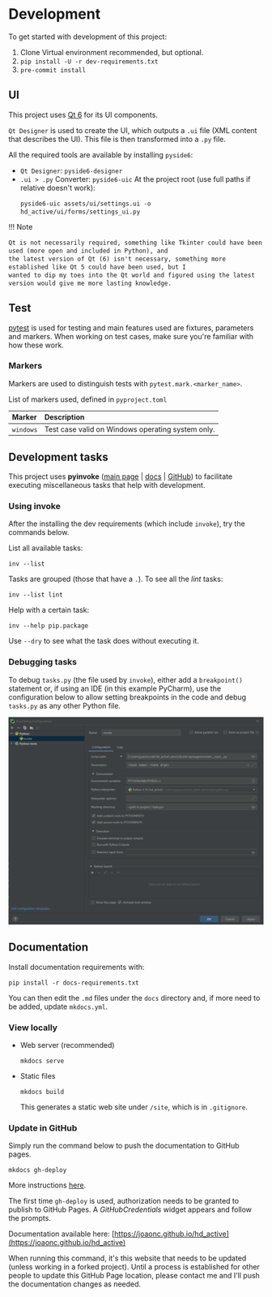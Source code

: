 # Development

To get started with development of this project:

1. Clone
   Virtual environment recommended, but optional.
2. `pip install -U -r dev-requirements.txt`
3. `pre-commit install`

## UI
This project uses [Qt 6](https://www.qt.io) for its UI components.

`Qt Designer` is used to create the UI, which outputs a `.ui` file (XML content that describes the UI). This file is
then transformed into a `.py` file.

All the required tools are available by installing `pyside6`:

* `Qt Designer`: `pyside6-designer`
* `.ui > .py` Converter: `pyside6-uic`
  At the project root (use full paths if relative doesn't work):
  ```
  pyside6-uic assets/ui/settings.ui -o hd_active/ui/forms/settings_ui.py
  ```

!!! Note

    Qt is not necessarily required, something like Tkinter could have been used (more open and included in Python), and
    the latest version of Qt (6) isn't necessary, something more established like Qt 5 could have been used, but I
    wanted to dip my toes into the Qt world and figured using the latest version would give me more lasting knowledge.

## Test
[pytest](https://pytest.org) is used for testing and main features used are fixtures, parameters and markers. When
working on test cases, make sure you're familiar with how these work.

### Markers
Markers are used to distinguish tests with `pytest.mark.<marker_name>`.

List of markers used, defined in `pyproject.toml`

| Marker | Description                                       |
|:-------|:--------------------------------------------------|
| `windows` | Test case valid on Windows operating system only. |

## Development tasks
This project uses **pyinvoke** ([main page](https://www.pyinvoke.org/) | [docs](https://docs.pyinvoke.org/en/stable/) |
[GitHub](https://github.com/pyinvoke/invoke)) to facilitate executing miscellaneous tasks that help with development.

### Using invoke
After the installing the dev requirements (which include `invoke`), try the commands below.

List all available tasks:
```
inv --list
```

Tasks are grouped (those that have a `.`). To see all the _lint_ tasks:
```
inv --list lint
```

Help with a certain task:
```
inv --help pip.package
```

Use `--dry` to see what the task does without executing it.

### Debugging tasks
To debug `tasks.py` (the file used by `invoke`), either add a `breakpoint()` statement or, if using an IDE (in this
example PyCharm), use the configuration below to allow setting breakpoints in the code and debug `tasks.py` as any
other Python file.

![PyCharm tasks run config](images/pycharm_tasks_run_config.png)

## Documentation
Install documentation requirements with:
```
pip install -r docs-requirements.txt
```

You can then edit the `.md` files under the `docs` directory and, if more need to be added, update `mkdocs.yml`.

### View locally

* Web server (recommended)
  ```
  mkdocs serve
  ```
* Static files
  ```
  mkdocs build
  ```
  This generates a static web site under `/site`, which is in `.gitignore`.

### Update in GitHub

Simply run the command below to push the documentation to GitHub pages.

```
mkdocs gh-deploy
```

More instructions [here](https://www.mkdocs.org/user-guide/deploying-your-docs/#github-pages).

The first time `gh-deploy` is used, authorization needs to be granted to publish to GitHub Pages. A _GitHubCredentials_
widget appears and follow the prompts.

Documentation available here: [https://joaonc.github.io/hd_active](https://joaonc.github.io/hd_active)

When running this command, it's this website that needs to be updated (unless working in a forked project). Until a
process is established for other people to update this GitHub Page location, please contact me and I'll push the
documentation changes as needed.
